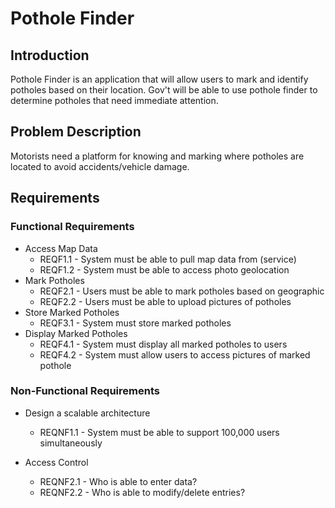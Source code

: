 # Pothole Finder

## Introduction

Pothole Finder is an application that will allow users to mark and identify potholes based on their location. Gov't 
will be able to use pothole finder to determine potholes that need immediate attention.

## Problem Description

Motorists need a platform for knowing and marking where potholes are located to avoid accidents/vehicle damage.

## Requirements

### Functional Requirements
* Access Map Data
  * REQF1.1 - System must be able to pull map data from (service)
  * REQF1.2 - System must be able to access photo geolocation
* Mark Potholes
  * REQF2.1 - Users must be able to mark potholes based on geographic
  * REQF2.2 - Users must be able to upload pictures of potholes
* Store Marked Potholes
  * REQF3.1 - System must store marked potholes
* Display Marked Potholes
  * REQF4.1 - System must display all marked potholes to users
  * REQF4.2 - System must allow users to access pictures of marked pothole

### Non-Functional Requirements
* Design a scalable architecture
  * REQNF1.1 - System must be able to support 100,000 users simultaneously

* Access Control
  * REQNF2.1 - Who is able to enter data?
  * REQNF2.2 - Who is able to modify/delete entries?
